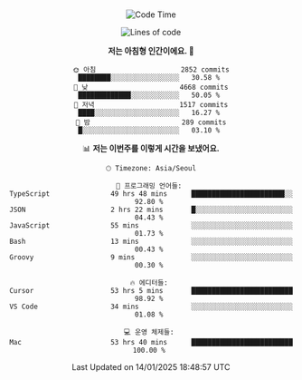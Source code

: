 <div align="center">

<br />

 <!--START_SECTION:waka-->
![Code Time](http://img.shields.io/badge/Code%20Time-4%2C001%20hrs%2059%20mins-blue)

![Lines of code](https://img.shields.io/badge/%EC%A0%80%EB%8A%94%20%EC%97%AC%ED%83%9C%EA%B9%8C%EC%A7%80%20-4.9%20million%20%EC%A4%84%EC%9D%98%20%EC%BD%94%EB%93%9C%EB%A5%BC%20%EC%9E%91%EC%84%B1%ED%96%88%EC%96%B4%EC%9A%94.-blue)

**저는 아침형 인간이에요. 🐤** 

```text
🌞 아침                     2852 commits        ████████░░░░░░░░░░░░░░░░░   30.58 % 
🌆 낮　                     4668 commits        █████████████░░░░░░░░░░░░   50.05 % 
🌃 저녁                     1517 commits        ████░░░░░░░░░░░░░░░░░░░░░   16.27 % 
🌙 밤　                     289 commits         █░░░░░░░░░░░░░░░░░░░░░░░░   03.10 % 
```


📊 **저는 이번주를 이렇게 시간을 보냈어요.** 

```text
🕑︎ Timezone: Asia/Seoul

💬 프로그래밍 언어들: 
TypeScript               49 hrs 48 mins      ███████████████████████░░   92.80 % 
JSON                     2 hrs 22 mins       █░░░░░░░░░░░░░░░░░░░░░░░░   04.43 % 
JavaScript               55 mins             ░░░░░░░░░░░░░░░░░░░░░░░░░   01.73 % 
Bash                     13 mins             ░░░░░░░░░░░░░░░░░░░░░░░░░   00.43 % 
Groovy                   9 mins              ░░░░░░░░░░░░░░░░░░░░░░░░░   00.30 % 

🔥 에디터들: 
Cursor                   53 hrs 5 mins       █████████████████████████   98.92 % 
VS Code                  34 mins             ░░░░░░░░░░░░░░░░░░░░░░░░░   01.08 % 

💻 운영 체제들: 
Mac                      53 hrs 40 mins      █████████████████████████   100.00 % 
```


 Last Updated on 14/01/2025 18:48:57 UTC
<!--END_SECTION:waka-->

</div>
